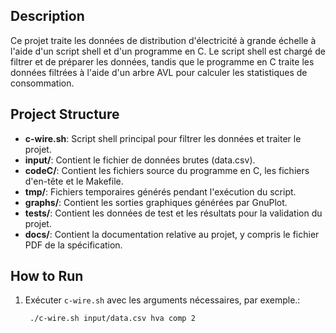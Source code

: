 ## Description
Ce projet traite les données de distribution d'électricité à grande échelle à l'aide d'un script shell et 
d'un programme en C. Le script shell est chargé de filtrer et de préparer les données, tandis que le programme 
en C traite les données filtrées à l'aide d'un arbre AVL pour calculer les statistiques de consommation.
## Project Structure
- **c-wire.sh**: Script shell principal pour filtrer les données et traiter le projet.
- **input/**: Contient le fichier de données brutes (data.csv).
- **codeC/**: Contient les fichiers source du programme en C, les fichiers d'en-tête et le Makefile.
- **tmp/**: Fichiers temporaires générés pendant l'exécution du script.
- **graphs/**: Contient les sorties graphiques générées par GnuPlot.
- **tests/**: Contient les données de test et les résultats pour la validation du projet.
- **docs/**: Contient la documentation relative au projet, y compris le fichier PDF de la spécification.

## How to Run
1. Exécuter `c-wire.sh` avec les arguments nécessaires, par exemple.:  
   ```bash
    ./c-wire.sh input/data.csv hva comp 2     
